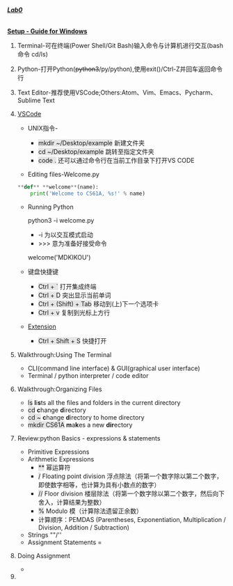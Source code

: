 ###### **[Lab0](https://cs61a.org/lab/sol-lab00/)**

**[Setup - Guide for Windows](https://cs61a.org/articles/setup-windows)**

1.  Terminal-可在终端(Power Shell/Git Bash)输入命令与计算机进行交互(bash命令 cd/ls)

1.  Python-打开Python(~~python3~~/py/python),使用exit()/Ctrl-Z并回车返回命令行

1.  Text Editor-推荐使用VSCode;Others:Atom、Vim、Emacs、Pycharm、Sublime Text

1.  [VSCode](https://cs61a.org/articles/vscode/)

    -   UNIX指令-

        -   <font style="background: rgb(230,230,230)">mkdir ~/Desktop/example</font> 新建文件夹
        -   <font style="background: rgb(230,230,230)">cd ~/Desktop/example</font> 跳转至指定文件夹
        -   <font style="background: rgb(230,230,230)">code .</font> 还可以通过命令行在当前工作目录下打开VS CODE

    -   Editing files-Welcome.py

    ```python
    **def** **welcome**(name):    
    	print('Welcome to CS61A, %s!' % name)
    ```

    -   Running Python 

        python3 -i welcome.py 

        -   -i 为以交互模式启动
        -   \>>> 意为准备好接受命令

        welcome('MDKIKOU')

    -   键盘快捷键

        -    <font style="background: rgb(230,230,230)">Ctrl + `</font> 打开集成终端
        -    <font style="background: rgb(230,230,230)">Ctrl + D</font> 突出显示当前单词
        -    <font style="background: rgb(230,230,230)">Ctrl + (Shift) + Tab</font> 移动到(上)下一个选项卡
        -    <font style="background: rgb(230,230,230)">Ctrl + v</font> 复制到光标上方行

    -   [Extension](https://code.visualstudio.com/docs/editor/extension-marketplace#:~:text=You%20can%20browse%20and%20install,on%20the%20VS%20Code%20Marketplace.)

        -    <font style="background: rgb(230,230,230)">Ctrl + Shift + S</font> 快捷打开

1.  Walkthrough:Using The Terminal

    -   CLI(command line interface) & GUI(graphical user interface)
    -   Terminal / python interpreter / code editor

1.  Walkthrough:Organizing Files

    -   <font style="background: rgb(230,230,230)">ls</font>  **l**i**s**ts all the files and folders in the current directory
    -   <font style="background: rgb(230,230,230)">cd</font>  **c**hange **d**irectory
    -   <font style="background: rgb(230,230,230)">cd ~</font>  **c**hange **d**irectory to home directory
    -   <font style="background: rgb(230,230,230)">mkdir CS61A</font>  **m**a**k**es a new **dir**ectory

1.  Review:python Basics - expressions & statements

    -   Primitive Expressions
    -   Arithmetic Expressions 
        -   <font style="background: rgb(230,230,230)">\**</font>  幂运算符
        -   <font style="background: rgb(230,230,230)">/</font>  Floating point division 浮点除法（将第一个数字除以第二个数字，即使数字相等，也计算为具有小数点的数字）
        -   <font style="background: rgb(230,230,230)">//</font>  Floor division 楼层除法（将第一个数字除以第二个数字，然后向下舍入，计算结果为整数）
        -   <font style="background: rgb(230,230,230)">%</font>  Modulo 模（计算除法遗留正余数）
        -   计算顺序：PEMDAS (Parentheses, Exponentiation, Multiplication / Division, Addition / Subtraction) 
    -   Strings ""/''
    -   Assignment Statements =
1.  Doing Assignment

    -   
1.  
